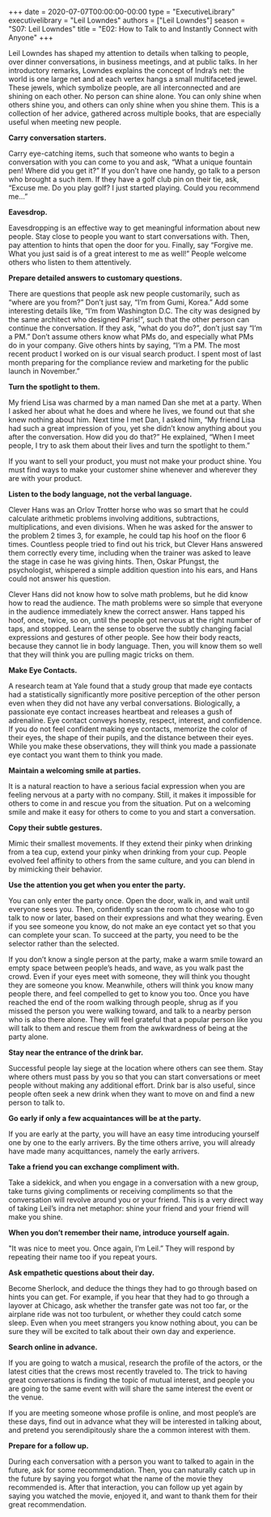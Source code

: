 +++
date = 2020-07-07T00:00:00-00:00
type = "ExecutiveLibrary"
executivelibrary = "Leil Lowndes"
authors = ["Leil Lowndes"]
season = "S07: Leil Lowndes"
title = "E02: How to Talk to and Instantly Connect with Anyone"
+++

Leil Lowndes has shaped my attention to details when talking to people, over dinner conversations, in business meetings, and at public talks. In her introductory remarks, Lowndes explains the concept of Indra’s net: the world is one large net and at each vertex hangs a small multifaceted jewel. These jewels, which symbolize people, are all interconnected and are shining on each other. No person can shine alone. You can only shine when others shine you, and others can only shine when you shine them. This is a collection of her advice, gathered across multiple books, that are especially useful when meeting new people. 

**Carry conversation starters.**

Carry eye-catching items, such that someone who wants to begin a conversation with you can come to you and ask, “What a unique fountain pen! Where did you get it?” If you don’t have one handy, go talk to a person who brought a such item. If they have a golf club pin on their tie, ask, “Excuse me. Do you play golf? I just started playing. Could you recommend me...” 

**Eavesdrop.**

Eavesdropping is an effective way to get meaningful information about new people. Stay close to people you want to start conversations with. Then, pay attention to hints that open the door for you. Finally, say “Forgive me. What you just said is of a great interest to me as well!” People welcome others who listen to them attentively. 

**Prepare detailed answers to customary questions.**

There are questions that people ask new people customarily, such as “where are you from?” Don’t just say, “I’m from Gumi, Korea.” Add some interesting details like, “I’m from Washington D.C. The city was designed by the same architect who designed Paris!”, such that the other person can continue the conversation. If they ask, “what do you do?”, don’t just say “I’m a PM.” Don’t assume others know what PMs do, and especially what PMs do in your company. Give others hints by saying, “I’m a PM. The most recent product I worked on is our visual search product. I spent most of last month preparing for the compliance review and marketing for the public launch in November.” 

**Turn the spotlight to them.**

My friend Lisa was charmed by a man named Dan she met at a party. When I asked her about what he does and where he lives, we found out that she knew nothing about him. Next time I met Dan, I asked him, “My friend Lisa had such a great impression of you, yet she didn’t know anything about you after the conversation. How did you do that?” He explained, “When I meet people, I try to ask them about their lives and turn the spotlight to them.” 

If you want to sell your product, you must not make your product shine. You must find ways to make your customer shine whenever and wherever they are with your product. 

**Listen to the body language, not the verbal language.**

Clever Hans was an Orlov Trotter horse who was so smart that he could calculate arithmetic problems involving additions, subtractions, multiplications, and even divisions. When he was asked for the answer to the problem 2 times 3, for example, he could tap his hoof on the floor 6 times. Countless people tried to find out his trick, but Clever Hans answered them correctly every time, including when the trainer was asked to leave the stage in case he was giving hints. Then, Oskar Pfungst, the psychologist, whispered a simple addition question into his ears, and Hans could not answer his question.  

Clever Hans did not know how to solve math problems, but he did know how to read the audience. The math problems were so simple that everyone in the audience immediately knew the correct answer. Hans tapped his hoof, once, twice, so on, until the people got nervous at the right number of taps, and stopped. Learn the sense to observe the subtly changing facial expressions and gestures of other people. See how their body reacts, because they cannot lie in body language. Then, you will know them so well that they will think you are pulling magic tricks on them. 

**Make Eye Contacts.**

A research team at Yale found that a study group that made eye contacts had a statistically significantly more positive perception of the other person even when they did not have any verbal conversations. Biologically, a passionate eye contact increases heartbeat and releases a gush of adrenaline. Eye contact conveys honesty, respect, interest, and confidence. If you do not feel confident making eye contacts, memorize the color of their eyes, the shape of their pupils, and the distance between their eyes. While you make these observations, they will think you made a passionate eye contact you want them to think you made. 

**Maintain a welcoming smile at parties.**

It is a natural reaction to have a serious facial expression when you are feeling nervous at a party with no company. Still, it makes it impossible for others to come in and rescue you from the situation. Put on a welcoming smile and make it easy for others to come to you and start a conversation. 

**Copy their subtle gestures.**

Mimic their smallest movements. If they extend their pinky when drinking from a tea cup, extend your pinky when drinking from your cup. People evolved feel affinity to others from the same culture, and you can blend in by mimicking their behavior. 

**Use the attention you get when you enter the party.**

You can only enter the party once. Open the door, walk in, and wait until everyone sees you. Then, confidently scan the room to choose who to go talk to now or later, based on their expressions and what they wearing. Even if you see someone you know, do not make an eye contact yet so that you can complete your scan. To succeed at the party, you need to be the selector rather than the selected. 

If you don’t know a single person at the party, make a warm smile toward an empty space between people’s heads, and wave, as you walk past the crowd. Even if your eyes meet with someone, they will think you thought they are someone you know. Meanwhile, others will think you know many people there, and feel compelled to get to know you too. Once you have reached the end of the room walking through people, shrug as if you missed the person you were walking toward, and talk to a nearby person who is also there alone. They will feel grateful that a popular person like you will talk to them and rescue them from the awkwardness of being at the party alone. 

**Stay near the entrance of the drink bar.**

Successful people lay siege at the location where others can see them. Stay where others must pass by you so that you can start conversations or meet people without making any additional effort. Drink bar is also useful, since people often seek a new drink when they want to move on and find a new person to talk to.  

**Go early if only a few acquaintances will be at the party.**

If you are early at the party, you will have an easy time introducing yourself one by one to the early arrivers. By the time others arrive, you will already have made many acquittances, namely the early arrivers.  

**Take a friend you can exchange compliment with.**

Take a sidekick, and when you engage in a conversation with a new group, take turns giving compliments or receiving compliments so that the conversation will revolve around you or your friend. This is a very direct way of taking Leil’s indra net metaphor: shine your friend and your friend will make you shine. 

**When you don’t remember their name, introduce yourself again.**

"It was nice to meet you. Once again, I’m Leil.” They will respond by repeating their name too if you repeat yours.  

**Ask empathetic questions about their day.**

Become Sherlock, and deduce the things they had to go through based on hints you can get. For example, if you hear that they had to go through a layover at Chicago, ask whether the transfer gate was not too far, or the airplane ride was not too turbulent, or whether they could catch some sleep. Even when you meet strangers you know nothing about, you can be sure they will be excited to talk about their own day and experience.  

**Search online in advance.**

If you are going to watch a musical, research the profile of the actors, or the latest cities that the crews most recently traveled to. The trick to having great conversations is finding the topic of mutual interest, and people you are going to the same event with will share the same interest the event or the venue. 

If you are meeting someone whose profile is online, and most people’s are these days, find out in advance what they will be interested in talking about, and pretend you serendipitously share the a common interest with them. 

**Prepare for a follow up.**

During each conversation with a person you want to talked to again in the future, ask for some recommendation. Then, you can naturally catch up in the future by saying you forgot what the name of the movie they recommended is. After that interaction, you can follow up yet again by saying you watched the movie, enjoyed it, and want to thank them for their great recommendation. 